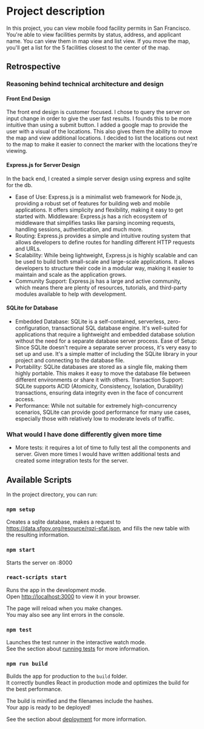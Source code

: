 # Project description

In this project, you can view mobile food facility permits in San Francisco. You're able to view facilities permits by status, address, and applicant name. You can view them in map view and list view. If you move the map, you'll get a list for the 5 facilities closest to the center of the map.

## Retrospective

### Reasoning behind technical architecture and design

#### Front End Design

The front end design is customer focused. I chose to query the server on input change in order to give the user fast results. I founds this to be more intuitive than using a submit button. I added a google map to provide the user with a visual of the locations. This also gives them the ability to move the map and view additional locations. I decided to list the locations out next to the map to make it easier to connect the marker with the locations they're viewing.

#### Express.js for Server Design

In the back end, I created a simple server design using express and sqlite for the db.

- Ease of Use: Express.js is a minimalist web framework for Node.js, providing a robust set of features for building web and mobile applications. It offers simplicity and flexibility, making it easy to get started with.
Middleware: Express.js has a rich ecosystem of middleware that simplifies tasks like parsing incoming requests, handling sessions, authentication, and much more.
- Routing: Express.js provides a simple and intuitive routing system that allows developers to define routes for handling different HTTP requests and URLs.
- Scalability: While being lightweight, Express.js is highly scalable and can be used to build both small-scale and large-scale applications. It allows developers to structure their code in a modular way, making it easier to maintain and scale as the application grows.
- Community Support: Express.js has a large and active community, which means there are plenty of resources, tutorials, and third-party modules available to help with development.

#### SQLite for Database

- Embedded Database: SQLite is a self-contained, serverless, zero-configuration, transactional SQL database engine. It's well-suited for applications that require a lightweight and embedded database solution without the need for a separate database server process.
Ease of Setup: Since SQLite doesn't require a separate server process, it's very easy to set up and use. It's a simple matter of including the SQLite library in your project and connecting to the database file.
- Portability: SQLite databases are stored as a single file, making them highly portable. This makes it easy to move the database file between different environments or share it with others.
Transaction Support: SQLite supports ACID (Atomicity, Consistency, Isolation, Durability) transactions, ensuring data integrity even in the face of concurrent access.
- Performance: While not suitable for extremely high-concurrency scenarios, SQLite can provide good performance for many use cases, especially those with relatively low to moderate levels of traffic.

### What would I have done differently given more time

- More tests: it requires a lot of time to fully test all the components and server. Given more times I would have written additional tests and created some integration tests for the server.

## Available Scripts

In the project directory, you can run:

### `npm setup`

Creates a sqlite database, makes a request to https://data.sfgov.org/resource/rqzj-sfat.json, and fills the new table with the resulting information.

### `npm start`

Starts the server on :8000

### `react-scripts start`

Runs the app in the development mode.\
Open [http://localhost:3000](http://localhost:3000) to view it in your browser.

The page will reload when you make changes.\
You may also see any lint errors in the console.

### `npm test`

Launches the test runner in the interactive watch mode.\
See the section about [running tests](https://facebook.github.io/create-react-app/docs/running-tests) for more information.

### `npm run build`

Builds the app for production to the `build` folder.\
It correctly bundles React in production mode and optimizes the build for the best performance.

The build is minified and the filenames include the hashes.\
Your app is ready to be deployed!

See the section about [deployment](https://facebook.github.io/create-react-app/docs/deployment) for more information.
